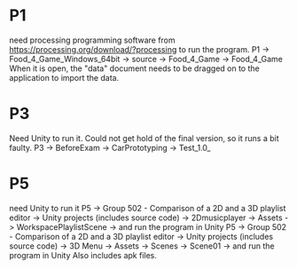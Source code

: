 # P1
need processing programming software from https://processing.org/download/?processing to run the program. 
P1 -> Food_4_Game_Windows_64bit -> source -> Food_4_Game -> Food_4_Game
When it is open, the "data" document needs to be dragged on to the application to import the data. 

# P3
Need Unity to run it. Could not get hold of the final version, so it runs a bit faulty. 
P3 -> BeforeExam -> CarPrototyping -> Test_1.0_

# P5
need Unity to run it
P5 -> Group 502 - Comparison of a 2D and a 3D playlist editor -> Unity projects (includes source code) -> 2Dmusicplayer -> Assets -> WorkspacePlaylistScene -> and run the program in Unity
P5 -> Group 502 - Comparison of a 2D and a 3D playlist editor -> Unity projects (includes source code) -> 3D Menu -> Assets -> Scenes -> Scene01 -> and run the program in Unity
Also includes apk files.
